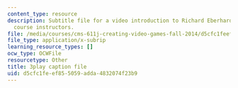 ```yaml
---
content_type: resource
description: Subtitle file for a video introduction to Richard Eberhardt, one of the
  course instructors.
file: /media/courses/cms-611j-creating-video-games-fall-2014/d5cfc1feef855059adda4832074f23b9_HpACiptk990.vtt
file_type: application/x-subrip
learning_resource_types: []
ocw_type: OCWFile
resourcetype: Other
title: 3play caption file
uid: d5cfc1fe-ef85-5059-adda-4832074f23b9
---
```

